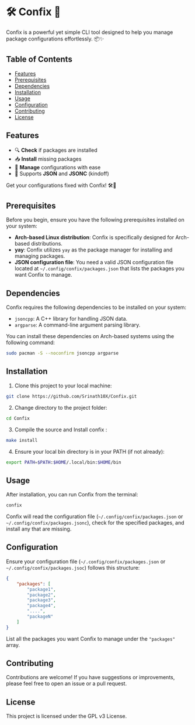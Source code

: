# 🛠️ Confix 🚀

Confix is a powerful yet simple CLI tool designed to help you manage package configurations effortlessly. 📦✨

## Table of Contents

- [Features](#features)
- [Prerequisites](#prerequisites)
- [Dependencies](#dependencies)
- [Installation](#installation)
- [Usage](#usage)
- [Configuration](#configuration)
- [Contributing](#contributing)
- [License](#license)

## Features

- 🔍 **Check** if packages are installed
- 📥 **Install** missing packages
- 📝 **Manage** configurations with ease
- 🌟 Supports **JSON** and **JSONC** (kindoff)

Get your configurations fixed with Confix! 🛠️🔧

## Prerequisites

Before you begin, ensure you have the following prerequisites installed on your system:

- **Arch-based Linux distribution**: Confix is specifically designed for Arch-based distributions.
- **yay**: Confix utilizes `yay` as the package manager for installing and managing packages.
- **JSON configuration file**: You need a valid JSON configuration file located at `~/.config/confix/packages.json` that lists the packages you want Confix to manage.

## Dependencies

Confix requires the following dependencies to be installed on your system:

- `jsoncpp`: A C++ library for handling JSON data.
- `argparse`: A command-line argument parsing library.

You can install these dependencies on Arch-based systems using the following command:

```bash
sudo pacman -S --noconfirm jsoncpp argparse
```

## Installation

1. Clone this project to your local machine:

```bash
git clone https://github.com/Srinath10X/Confix.git
```

2. Change directory to the project folder:

```bash
cd Confix
```

3. Compile the source and Install confix :

```bash
make install
```

4. Ensure your local bin directory is in your PATH (if not already):

```bash
export PATH=$PATH:$HOME/.local/bin:$HOME/bin
```

## Usage

After installation, you can run Confix from the terminal:

```bash
confix
```

Confix will read the configuration file (`~/.config/confix/packages.json` or `~/.config/confix/packages.jsonc`), check for the specified packages, and install any that are missing.

## Configuration

Ensure your configuration file (`~/.config/confix/packages.json` or `~/.config/confix/packages.jsoc`) follows this structure:

```json
{
	"packages": [
		"package1",
		"package2",
		"package3",
		"package4",
		"....",
		"packageN"
	]
}
```

List all the packages you want Confix to manage under the `"packages"` array.

## Contributing

Contributions are welcome! If you have suggestions or improvements, please feel free to open an issue or a pull request.

## License

This project is licensed under the GPL v3 License.

